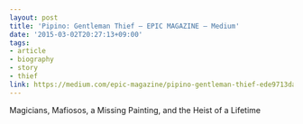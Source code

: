 ```yaml
---
layout: post
title: 'Pipino: Gentleman Thief — EPIC MAGAZINE — Medium'
date: '2015-03-02T20:27:13+09:00'
tags:
- article
- biography
- story
- thief
link: https://medium.com/epic-magazine/pipino-gentleman-thief-ede9713dafb1
---
```

<p>Magicians, Mafiosos, a Missing Painting, and the Heist of a Lifetime</p>
